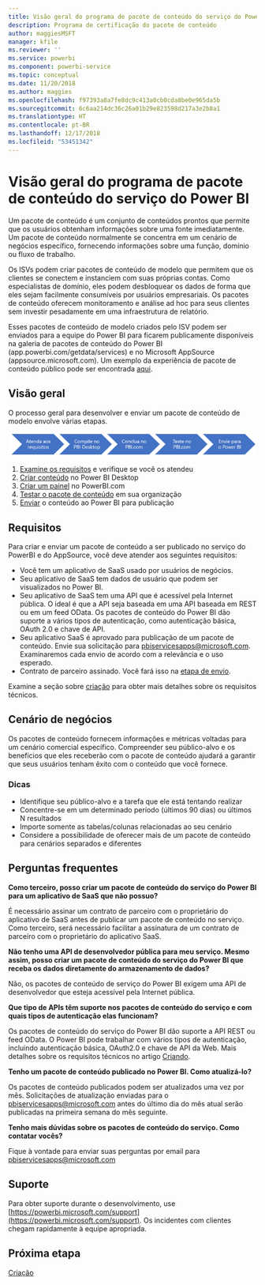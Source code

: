 ```yaml
---
title: Visão geral do programa de pacote de conteúdo do serviço do Power BI
description: Programa de certificação do pacote de conteúdo
author: maggiesMSFT
manager: kfile
ms.reviewer: ''
ms.service: powerbi
ms.component: powerbi-service
ms.topic: conceptual
ms.date: 11/20/2018
ms.author: maggies
ms.openlocfilehash: f97393a8a7fe8dc9c413a0cb0cda8be0e965da5b
ms.sourcegitcommit: 6c6aa214dc36c26a01b29e823598d217a3e2b8a1
ms.translationtype: HT
ms.contentlocale: pt-BR
ms.lasthandoff: 12/17/2018
ms.locfileid: "53451342"
---
```

# <a name="overview-of-the-power-bi-service-content-pack-program"></a>Visão geral do programa de pacote de conteúdo do serviço do Power BI
Um pacote de conteúdo é um conjunto de conteúdos prontos que permite que os usuários obtenham informações sobre uma fonte imediatamente. Um pacote de conteúdo normalmente se concentra em um cenário de negócios específico, fornecendo informações sobre uma função, domínio ou fluxo de trabalho.

Os ISVs podem criar pacotes de conteúdo de modelo que permitem que os clientes se conectem e instanciem com suas próprias contas. Como especialistas de domínio, eles podem desbloquear os dados de forma que eles sejam facilmente consumíveis por usuários empresariais. Os pacotes de conteúdo oferecem monitoramento e análise ad hoc para seus clientes sem investir pesadamente em uma infraestrutura de relatório.

Esses pacotes de conteúdo de modelo criados pelo ISV podem ser enviados para a equipe do Power BI para ficarem publicamente disponíveis na galeria de pacotes de conteúdo do Power BI (app.powerbi.com/getdata/services) e no Microsoft AppSource (appsource.microsoft.com). Um exemplo da experiência de pacote de conteúdo público pode ser encontrada [aqui](template-content-pack-experience.md).

## <a name="overview"></a>Visão geral
O processo geral para desenvolver e enviar um pacote de conteúdo de modelo envolve várias etapas.

 ![Processo](media/service-content-pack-overview/developer-content-pack-overview.png)

1. [Examine os requisitos](#requirements) e verifique se você os atendeu
2. [Criar conteúdo](template-content-pack-authoring.md#queries) no Power BI Desktop
3. [Criar um painel](template-content-pack-authoring.md#dashboard) no PowerBI.com
4. [Testar o pacote de conteúdo](template-content-pack-testing.md) em sua organização
5. [Enviar](template-content-pack-testing.md#submission) o conteúdo ao Power BI para publicação

<a name="requirements"></a>

## <a name="requirements"></a>Requisitos
Para criar e enviar um pacote de conteúdo a ser publicado no serviço do PowerBI e do AppSource, você deve atender aos seguintes requisitos:

* Você tem um aplicativo de SaaS usado por usuários de negócios.
* Seu aplicativo de SaaS tem dados de usuário que podem ser visualizados no Power BI.
* Seu aplicativo de SaaS tem uma API que é acessível pela Internet pública. O ideal é que a API seja baseada em uma API baseada em REST ou em um feed OData. Os pacotes de conteúdo do Power BI dão suporte a vários tipos de autenticação, como autenticação básica, OAuth 2.0 e chave de API. 
* Seu aplicativo SaaS é aprovado para publicação de um pacote de conteúdo. Envie sua solicitação para pbiservicesapps@microsoft.com. Examinaremos cada envio de acordo com a relevância e o uso esperado. 
* Contrato de parceiro assinado. Você fará isso na [etapa de envio](template-content-pack-testing.md#submission).

Examine a seção sobre [criação](template-content-pack-authoring.md) para obter mais detalhes sobre os requisitos técnicos.

## <a name="business-scenario"></a>Cenário de negócios
Os pacotes de conteúdo fornecem informações e métricas voltadas para um cenário comercial específico. Compreender seu público-alvo e os benefícios que eles receberão com o pacote de conteúdo ajudará a garantir que seus usuários tenham êxito com o conteúdo que você fornece.

### <a name="tips"></a>Dicas
* Identifique seu público-alvo e a tarefa que ele está tentando realizar  
* Concentre-se em um determinado período (últimos 90 dias) ou últimos N resultados  
* Importe somente as tabelas/colunas relacionadas ao seu cenário  
* Considere a possibilidade de oferecer mais de um pacote de conteúdo para cenários separados e diferentes  

## <a name="frequently-asked-questions"></a>Perguntas frequentes
**Como terceiro, posso criar um pacote de conteúdo do serviço do Power BI para um aplicativo de SaaS que não possuo?**

É necessário assinar um contrato de parceiro com o proprietário do aplicativo de SaaS antes de publicar um pacote de conteúdo no serviço. Como terceiro, será necessário facilitar a assinatura de um contrato de parceiro com o proprietário do aplicativo SaaS.

**Não tenho uma API de desenvolvedor pública para meu serviço. Mesmo assim, posso criar um pacote de conteúdo do serviço do Power BI que receba os dados diretamente do armazenamento de dados?**

Não, os pacotes de conteúdo de serviço do Power BI exigem uma API de desenvolvedor que esteja acessível pela Internet pública.

**Que tipo de APIs têm suporte nos pacotes de conteúdo do serviço e com quais tipos de autenticação elas funcionam?**

Os pacotes de conteúdo do serviço do Power BI dão suporte a API REST ou feed OData. O Power BI pode trabalhar com vários tipos de autenticação, incluindo autenticação básica, OAuth2.0 e chave de API da Web. Mais detalhes sobre os requisitos técnicos no artigo [Criando](template-content-pack-authoring.md#dashboard).

**Tenho um pacote de conteúdo publicado no Power BI. Como atualizá-lo?**

Os pacotes de conteúdo publicados podem ser atualizados uma vez por mês. Solicitações de atualização enviadas para o [pbiservicesapps@microsoft.com](mailto:pbiservicesapps@microsoft.com) antes do último dia do mês atual serão publicadas na primeira semana do mês seguinte.

**Tenho mais dúvidas sobre os pacotes de conteúdo do serviço. Como contatar vocês?**

Fique à vontade para enviar suas perguntas por email para [pbiservicesapps@microsoft.com](mailto:pbiservicesapps@microsoft.com)

## <a name="support"></a>Suporte
Para obter suporte durante o desenvolvimento, use [https://powerbi.microsoft.com/support](https://powerbi.microsoft.com/support). Os incidentes com clientes chegam rapidamente à equipe apropriada.

## <a name="next-step"></a>Próxima etapa
[Criação](template-content-pack-authoring.md)